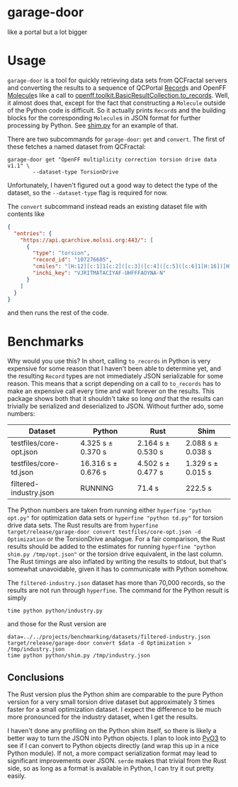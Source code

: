 # garage-door
like a portal but a lot bigger

# Usage

`garage-door` is a tool for quickly retrieving data sets from QCFractal servers
and converting the results to a sequence of QCPortal [Record]s and OpenFF
[Molecule]s like a call to [openff.toolkit.BasicResultCollection.to_records].
Well, it almost does that, except for the fact that constructing a `Molecule`
outside of the Python code is difficult. So it actually prints `Record`s and the
building blocks for the corresponding `Molecule`s in JSON format for further
processing by Python. See [shim.py](python/shim.py) for an example of that.

There are two subcommands for `garage-door`: `get` and `convert`. The first of
these fetches a named dataset from QCFractal:

``` shell
garage-door get "OpenFF multiplicity correction torsion drive data v1.1" \
	    --dataset-type TorsionDrive
```

Unfortunately, I haven't figured out a good way to detect the type of the
dataset, so the `--dataset-type` flag is required for now.

The `convert` subcommand instead reads an existing dataset file with contents
like

``` json
{
  "entries": {
    "https://api.qcarchive.molssi.org:443/": [
      {
        "type": "torsion",
        "record_id": "107276605",
        "cmiles": "[H:12][c:1]1[c:2]([c:3]([c:4]([c:5]([c:6]1[H:16])[H:15])[S:7](=[O:8])(=[O:9])[N:10]([H:17])[N:11]([H:18])[H:19])[H:14])[H:13]",
        "inchi_key": "VJRITMATACIYAF-UHFFFAOYNA-N"
      }
    ]
  }
}
```

and then runs the rest of the code.

# Benchmarks

Why would you use this? In short, calling `to_records` in Python is very
expensive for some reason that I haven't been able to determine yet, and the
resulting `Record` types are not immediately JSON serializable for some reason.
This means that a script depending on a call to `to_records` has to make an
expensive call every time and wait forever on the results. This package shows
both that it shouldn't take so long *and* that the results can trivially be
serialized and deserialized to JSON. Without further ado, some numbers:

| Dataset                 | Python              | Rust               | Shim               |
|-------------------------|---------------------|--------------------|--------------------|
| testfiles/core-opt.json | 4.325 s ±  0.370 s  | 2.164 s ±  0.530 s | 2.088 s ±  0.038 s |
| testfiles/core-td.json  | 16.316 s ±  0.676 s | 4.502 s ±  0.477 s | 1.329 s ±  0.015 s |
| filtered-industry.json  | RUNNING             | 71.4 s             | 222.5 s            |

The Python numbers are taken from running either `hyperfine "python opt.py"` for
optimization data sets or `hyperfine "python td.py"` for torsion drive data
sets. The Rust results are from `hyperfine target/release/garage-door convert
testfiles/core-opt.json -d Optimization` or the TorsionDrive analogue. For a
fair comparison, the Rust results should be added to the estimates for running
`hyperfine "python shim.py /tmp/opt.json"` or the torsion drive equivalent, in
the last column. The Rust timings are also inflated by writing the results to
stdout, but that's somewhat unavoidable, given it has to communicate with Python
somehow.

The `filtered-industry.json` dataset has more than 70,000 records, so the
results are not run through `hyperfine`. The command for the Python result is
simply

``` shell
time python python/industry.py
```

and those for the Rust version are

``` shell
data=../../projects/benchmarking/datasets/filtered-industry.json
target/release/garage-door convert $data -d Optimization > /tmp/industry.json
time python python/shim.py /tmp/industry.json
```

## Conclusions

The Rust version plus the Python shim are comparable to the pure Python version
for a very small torsion drive dataset but approximately 3 times faster for a
small optimization dataset. I expect the difference to be much more pronounced
for the industry dataset, when I get the results.

I haven't done any profiling on the Python shim itself, so there is likely a
better way to turn the JSON into Python objects. I plan to look into
[PyO3](https://pyo3.rs/v0.19.2/) to see if I can convert to Python objects
directly (and wrap this up in a nice Python module). If not, a more compact
serialization format may lead to significant improvements over JSON. `serde`
makes that trivial from the Rust side, so as long as a format is available in
Python, I can try it out pretty easily.

[Record]: https://github.com/MolSSI/QCPortal/blob/ff6f8bdf733b648e927223c89126a3ba37f88b69/qcportal/models/records.py#L251
[Molecule]: https://docs.openforcefield.org/projects/toolkit/en/latest/api/generated/openff.toolkit.topology.Molecule.html#openff.toolkit.topology.Molecule
[openff.toolkit.BasicResultCollection.to_records]: https://docs.openforcefield.org/projects/qcsubmit/en/latest/api/generated/openff.qcsubmit.results.BasicResultCollection.html?highlight=to_records#openff.qcsubmit.results.BasicResultCollection.to_records
